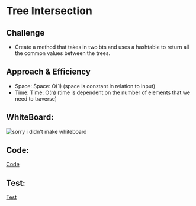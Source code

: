 # Tree Intersection

## Challenge
* Create a method that takes in two bts and uses a hashtable to return all the common values between the trees.
## Approach & Efficiency

* Space: Space: O(1) (space is constant in relation to input)
* Time: Time: O(n) (time is dependent on the number of elements that we need to traverse)
## WhiteBoard:

![sorry i didn't make whiteboard]()

## Code:

[Code](/code_challenges/hash_tables/hash_tables/tree_intersection.py)

## Test:

[Test](/code_challenges/hash_tables/tests/test_tree_intersection.py)